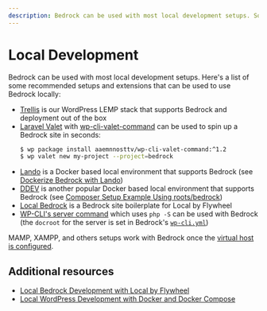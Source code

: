 ```yaml
---
description: Bedrock can be used with most local development setups. Some setups that support Bedrock out of the box are Trellis and Laravel Valet.
---
```


# Local Development

Bedrock can be used with most local development setups. Here's a list of some recommended setups and extensions that can be used to use Bedrock locally:

- [Trellis](https://roots.io/trellis/) is our WordPress LEMP stack that supports Bedrock and deployment out of the box
- [Laravel Valet](https://roots.io/guides/wordpress-local-development-on-os-x-with-valet-and-bedrock/) with [wp-cli-valet-command](https://github.com/aaemnnosttv/wp-cli-valet-command) can be used to spin up a Bedrock site in seconds:
    ```bash
    $ wp package install aaemnnosttv/wp-cli-valet-command:^1.2
    $ wp valet new my-project --project=bedrock
    ```
- [Lando](https://docs.devwithlando.io/) is a Docker based local environment that supports Bedrock (see [Dockerize Bedrock with Lando](https://roots.io/guides/dockerize-local-bedrock-and-sage-development-with-lando/))
- [DDEV](https://ddev.readthedocs.io/) is another popular Docker based local environment that supports Bedrock (see [Composer Setup Example Using roots/bedrock](https://ddev.readthedocs.io/en/stable/users/cli-usage/#wordpress-quickstart))
- [Local Bedrock](https://github.com/artifex404/local-bedrock) is a Bedrock site boilerplate for Local by Flywheel
- [WP-CLI's server command](https://developer.wordpress.org/cli/commands/server/) which uses `php -S` can be used with Bedrock (the `docroot` for the server is set in Bedrock's [`wp-cli.yml`](https://github.com/roots/bedrock/blob/master/wp-cli.yml))

MAMP, XAMPP, and others setups work with Bedrock once the [virtual host is configured](configuration.md).

## Additional resources

- [Local Bedrock Development with Local by Flywheel](https://roots.io/guides/local-bedrock-development-with-local-by-flywheel/)
- [Local WordPress Development with Docker and Docker Compose](https://urre.me/writings/docker-for-local-wordpress-development/)
